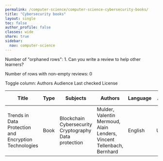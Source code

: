 ```yaml
---
permalink: /computer-science/computer-science-cybersecurity-books/
title: "Cybersecurity books"
layout: single
toc: false
author_profile: false
classes: wide
share: true
sidebar:
  nav: computer-science
---
```


Number of "orphaned rows": 1. Can you write a review to help other learners?

Number of rows with non-empty reviews: 0

<div class="table_cols_toggles">
Toggle column: <a class="toggle-vis btn btn--danger" data-column="3">Authors</a> <a class="toggle-vis btn btn--danger" data-column="5">Audience</a> <a class="toggle-vis btn btn--danger" data-column="8">Last checked</a> <a class="toggle-vis btn btn--danger" data-column="9">License</a>
</div>
<table class="display" style="width:100%">
<thead>
<tr>
    <th>Title</th>
    <th>Type</th>
    <th>Subjects</th>
    <th>Authors</th>
    <th>Language</th>
    <th>Audience</th>
    <th>Reviews</th>
    <th>URLs</th>
    <th>Last checked</th>
    <th>License</th>
</tr>
</thead>
<tbody>
<tr>
    <td>Trends in Data Protection and Encryption Technologies</td>
    <td>Book</td>
    <td>Blockchain<br>Cybersecurity<br>Cryptography<br>Data protection</td>
    <td>Mulder, Valentin<br>Mermoud, Alain<br>Lenders, Vincent<br>Tellenbach, Bernhard</td>
    <td>English</td>
    <td>Undergrad</td>
    <td></td>
    <td><a href="https://link.springer.com/content/pdf/10.1007/978-3-031-33386-6.pdf" target="_blank" class="btn btn--primary">PDF</a><br><a href="https://link.springer.com/download/epub/10.1007/978-3-031-33386-6.epub" target="_blank" class="btn btn--primary">EPUB</a><br><a href="https://link.springer.com/book/10.1007/978-3-031-33386-6" target="_blank" class="btn btn--info">Site</a></td>
    <td>2023-11-26</td>
    <td>CC BY 4.0 DEED</td>
</tr>
<tfoot>
<tr>
    <td></td>
    <td></td>
    <td></td>
    <td></td>
    <td></td>
    <td></td>
    <td></td>
    <td></td>
    <td></td>
    <td></td>
</tr>
</tfoot>
